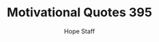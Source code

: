 ---
image: /assets/img/mq/mq_395_sills.png
title: Motivational Quotes 395
categories:
  - Motivational Quotes
author: Hope Staff
notes: Motivational Quotes 395
embed: >-
  EMBED_GOES_HERE
transcript: >-
  SOME LINES OF TEXT START HERE
---
